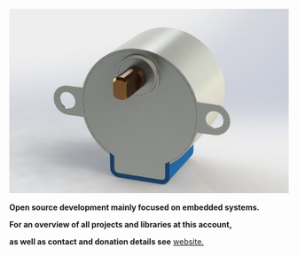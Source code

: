 
![Image ](https://github.com/gavinlyonsrepo/gavinlyonsrepo/blob/main/image/motor.jpeg)

**Open source development mainly focused on embedded systems.**

**For an overview of all projects and libraries at this account,**

**as well as contact and donation details see** [website.](https://gavinlyonsrepo.github.io/)



